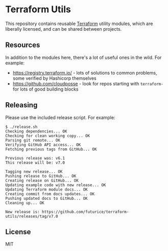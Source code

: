 # Terraform Utils

This repository contains reusable [Terraform](https://www.terraform.io/) utility modules, which are liberally licensed, and can be shared between projects.

## Resources

In addition to the modules here, there's a lot of useful ones in the wild. For example:

- https://registry.terraform.io/ - lots of solutions to common problems, some verified by Hashicorp themselves
- https://github.com/cloudposse - look for repos starting with `terraform-` for lots of good building blocks

## Releasing

Please use the included release script. For example:

```
$ ./release.sh
Checking dependencies... OK
Checking for clean working copy... OK
Parsing git remote... OK
Verifying GitHub API access... OK
Fetching previous tags from GitHub... OK

Previous release was: v6.1
This release will be: v7.0

Tagging new release... OK
Pushing release to GitHub... OK
Creating release on GitHub... OK
Updating example code with new release... OK
Updating Terraform module docs... OK
Creating commit from docs updates... OK
Pushing updated docs to GitHub... OK
Cleaning up... OK

New release is: https://github.com/futurice/terraform-utils/releases/tag/v7.0

```

## License

MIT
